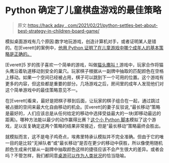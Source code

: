 # Python 确定了儿童棋盘游戏的最佳策略

> 原文:[https://hack aday . com/2021/02/21/python-settles-bet-about-best-strategy-in-children-board-game/](https://hackaday.com/2021/02/21/python-settles-bet-about-best-strategy-in-childrens-board-game/)

模拟桌面游戏有几个原因:数字地玩游戏，创造计算机对手，或者证明某人是错的。在[Everett]的案例中，[他用 Python 证明了在儿童游戏中哪个成年人的基本策略是正确的。](https://tterev3.blogspot.com/2021/02/simulating-hoot-owl-hoot-in-python-to.html)

[Everett]5 岁的孩子喜欢一个简单的游戏，叫做[猫头鹰叫！](https://boardgamegeek.com/boardgame/94483/hoot-owl-hoot)游戏中，玩家合作将猫头鹰沿着轨道移动到安全的巢穴。玩家棋子根据从一副牌中抽取的匹配颜色在空格上移动。如果一个空间已经被占用，棋子可以跳到下一个可用的位置。这个游戏有更多的内容，但这些都是重要的部分。几场游戏之后，房间里的成年人发现他们对这个简单游戏中的最佳策略意见不一。

在[Everett]看来，最好是把棋子移到后面，让玩家的棋子组合在一起，通过跳过被占据的空间来最大化自由移动的机会。[Everett]的妻子反驳说,“最长移动”策略是最好的，人们应该总是从任何给定的移动中选择受益最大的一块(即移动最远的距离)。哪种方法能以最少的动作赢得比赛？[这个小 Python 脚本](https://github.com/tterev3/hoot-owl-simulator)模拟了这个游戏，足以反复确定这两个策略的结果非常接近，但是“最长移动”策略最终会胜出。

就模拟而言，这不是电子鸡奇点，埃弗里特承认模拟并不完全准确。但由于它的唯一目的是比较“无掉队者”或“最长移动”是否在更少的移动中获胜，所以像使用随机颜色生成来代替从一副牌中抽取颜色这样的捷径应该不会产生很大的差异。或者会吗？不管怎样，我们都同意[桌游可以作为人类状况](https://existentialcomics.com/comic/58)的恰当隐喻。